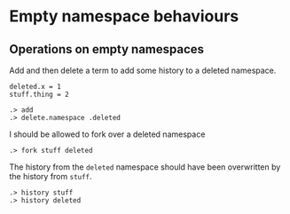 # Empty namespace behaviours

## Operations on empty namespaces

Add and then delete a term to add some history to a deleted namespace.

```unison:hide
deleted.x = 1
stuff.thing = 2
```

```ucm:hide
.> add
.> delete.namespace .deleted
```

I should be allowed to fork over a deleted namespace

```ucm
.> fork stuff deleted
```

The history from the `deleted` namespace should have been overwritten by the history from `stuff`.

```ucm
.> history stuff
.> history deleted
```
